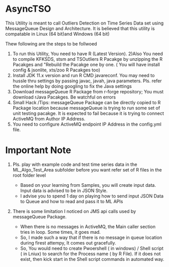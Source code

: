 # AsyncTSO
This Utility is meant to call Outliers Detection on Time Series Data set using MessageQueue Design and Architecture. It is believed that this utility is compatable in Linux (64 bit)and Windows (64 bit)

Thew following are the steps to be follwoed
1) To run this Utility, You need to have R (Latest Version). 
2)Also You need to compile KFKSDS, stsm and TSOutliers R Pacakge by unzipping the R Pacakges and "Rebuild the Pacakge one by one. ( You will have install config & jsonlite, xts/zoo  R Pacakges too)
3) Install JDK 11.x version and run R CMD javareconf. You may need to hussle thru settings by passing javac, javah, java parameters. Pls. refer the online help by doing googling to fix the Java settings 
4) Download messageQueue R Package from r-forge repository; You must download rJava Pacakges. Be watchful on errors
5) Small Hack /Tips: messageQueue Package can be directly copied to R Package location because messageQueue is trying to run some set of unit testing pacakge. It is expected to fail because it is trying to connect ActiveMQ from Author IP Address.
6) You need to configure ActiveMQ endpoint IP Address in the config.yml file.

# Important Note

1) Pls. play with example code and test time series data in the ML_Algo_Test_Area subfolder before you want refer set of R files in the root folder level
   - Based on your learning from Samples, you will create input data. Input data is advised to be in JSON Style.
   - I advise you to spend 1 day on playing how to send input JSON Data to Queue and how to read and pass it to ML APIs

2) There is some limitation I noticed on JMS api calls used by messageQueue Package. 
   - When there is no messages in ActiveMQ, the Main caller section tries in loop. Some times, it goes mad.
   - So, I made such a way that if there is no message in queue location during firest attempy, It comes out gracefully.
   - So, You would need to create Pwoershell ( in windows) / Shell script ( in Lniux) to search for the Process name ( by R File). If it does not exist, then kick start in the Shell script commands in automated way.
